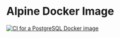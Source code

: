 # Alpine Docker Image

[![CI for a PostgreSQL Docker image](https://github.com/Pixailz/docker_postgresql/actions/workflows/CI.yaml/badge.svg)](https://github.com/Pixailz/docker_postgresql/actions/workflows/CI.yaml)
